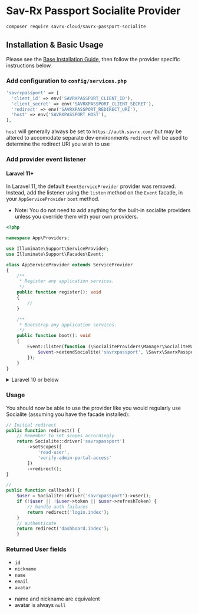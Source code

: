 # Sav-Rx Passport Socialite Provider

```bash
composer require savrx-cloud/savrx-passport-socialite
```

## Installation & Basic Usage

Please see the [Base Installation Guide](https://socialiteproviders.com/usage/), then follow the provider specific instructions below.

### Add configuration to `config/services.php`

```php
'savrxpassport' => [    
  'client_id' => env('SAVRXPASSPORT_CLIENT_ID'),  
  'client_secret' => env('SAVRXPASSPORT_CLIENT_SECRET'),  
  'redirect' => env('SAVRXPASSPORT_REDIRECT_URI'),
  'host' => env('SAVRXPASSPORT_HOST'),
],
```

`host` will generally always be set to `https://auth.savrx.com/` but may be altered to accomodate separate dev environments
`redirect` will be used to determine the redirect URI you wish to use

### Add provider event listener

#### Laravel 11+

In Laravel 11, the default `EventServiceProvider` provider was removed. Instead, add the listener using the `listen` method on the `Event` facade, in your `AppServiceProvider` `boot` method.

* Note: You do not need to add anything for the built-in socialite providers unless you override them with your own providers.

```php
<?php

namespace App\Providers;

use Illuminate\Support\ServiceProvider;
use Illuminate\Support\Facades\Event;

class AppServiceProvider extends ServiceProvider
{
    /**
     * Register any application services.
     */
    public function register(): void
    {
        //
    }

    /**
     * Bootstrap any application services.
     */
    public function boot(): void
    {
        Event::listen(function (\SocialiteProviders\Manager\SocialiteWasCalled $event) {
            $event->extendSocialite('savrxpassport', \Savrx\SavrxPassportSocialite\Provider::class);
        });
    }
}

```
<details>
<summary>
Laravel 10 or below
</summary>
Configure the package's listener to listen for `SocialiteWasCalled` events.

Add the event to your `listen[]` array in `app/Providers/EventServiceProvider`. See the [Base Installation Guide](https://socialiteproviders.com/usage/) for detailed instructions.

```php
protected $listen = [
    \SocialiteProviders\Manager\SocialiteWasCalled::class => [
        // ... other providers
        Savrx\SavrxPassportSocialite\SavrxPassportExtendSocialite::class.'@handle',
    ],
];
```
</details>

### Usage

You should now be able to use the provider like you would regularly use Socialite (assuming you have the facade installed):

```php
// Initial redirect
public function redirect() {
    // Remember to set scopes accordingly
    return Socialite::driver('savrxpassport')
        ->setScopes([
            'read-user',
            'verify-admin-portal-access'
        ])
        ->redirect();
}

//
public function callback() {
    $user = Socialite::driver('savrxpassport')->user();
    if (!$user || !$user->token || $user->refreshToken) {
        // handle auth failures
        return redirect('login.index');
    }
    // authenticate
    return redirect('dashboard.index');
    }
```

### Returned User fields

- ``id``
- ``nickname``
- ``name``
- ``email``
- ``avatar``

* name and nickname are equivalent
* avatar is always `null`
